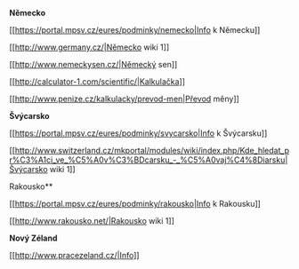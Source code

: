 **Německo**

[[https://portal.mpsv.cz/eures/podminky/nemecko|Info k Německu]]

[[http://www.germany.cz/|Německo wiki 1]]

[[http://www.nemeckysen.cz/|Německý sen]]

[[http://calculator-1.com/scientific/|Kalkulačka]]

[[http://www.penize.cz/kalkulacky/prevod-men|Převod měny]]

**Švýcarsko**

[[https://portal.mpsv.cz/eures/podminky/svycarsko|Info k Švýcarsku]]

[[http://www.switzerland.cz/mkportal/modules/wiki/index.php/Kde_hledat_pr%C3%A1ci_ve_%C5%A0v%C3%BDcarsku_-_%C5%A0vaj%C4%8Diarsku|Švýcarsko wiki 1]]


Rakousko**

[[https://portal.mpsv.cz/eures/podminky/rakousko|Info k Rakousku]]

[[http://www.rakousko.net/|Rakousko wiki 1]]

**Nový Zéland**

[[http://www.pracezeland.cz/|Info]]


